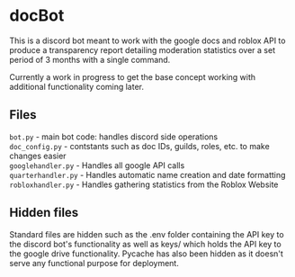 # docBot

This is a discord bot meant to work with the google docs and roblox API to produce a transparency report detailing moderation statistics over a set period of 3 months with a single command.

Currently a work in progress to get the base concept working with additional functionality coming later.

## Files
``bot.py`` - main bot code: handles discord side operations <br>
``doc_config.py`` - contstants such as doc IDs, guilds, roles, etc. to make changes easier <br>
``googlehandler.py`` - Handles all google API calls <br>
``quarterhandler.py`` - Handles automatic name creation and date formatting <br>
``robloxhandler.py`` - Handles gathering statistics from the Roblox Website <br>

## Hidden files
Standard files are hidden such as the .env folder containing the API key to the discord bot's functionality as well as keys/ which holds the API key to the google drive functionality. Pycache has also been hidden as it doesn't serve any functional purpose for deployment.
